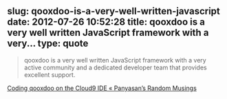 slug: qooxdoo-is-a-very-well-written-javascript
date: 2012-07-26 10:52:28
title: qooxdoo is a very well written JavaScript framework with a very...
type: quote
---

> qooxdoo is a very well written JavaScript framework with a very active community and a dedicated developer team that provides excellent support.

[Coding qooxdoo on the Cloud9 IDE « Panyasan’s Random Musings](http://panyasan.wordpress.com/2012/07/24/coding-qooxdoo-on-the-cloud9-ide/)

